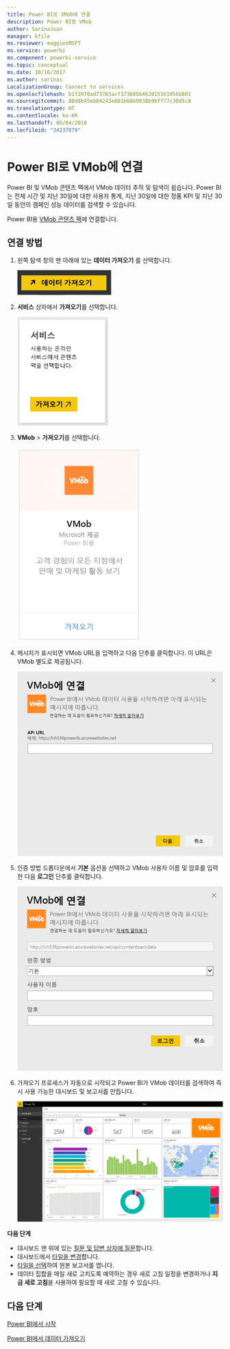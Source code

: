 ```yaml
---
title: Power BI로 VMob에 연결
description: Power BI용 VMob
author: SarinaJoan
manager: kfile
ms.reviewer: maggiesMSFT
ms.service: powerbi
ms.component: powerbi-service
ms.topic: conceptual
ms.date: 10/16/2017
ms.author: sarinas
LocalizationGroup: Connect to services
ms.openlocfilehash: b1f2970ad73783acf3736856463915161056b801
ms.sourcegitcommit: 80d6b45eb84243e801b60b9038b9bff77c30d5c8
ms.translationtype: HT
ms.contentlocale: ko-KR
ms.lasthandoff: 06/04/2018
ms.locfileid: "34237879"
---
```

# <a name="connect-to-vmob-with-power-bi"></a>Power BI로 VMob에 연결
Power BI 및 VMob 콘텐츠 팩에서 VMob 데이터 추적 및 탐색이 쉽습니다. Power BI는 전체 시간 및 지난 30일에 대한 사용자 통계, 지난 30일에 대한 정품 KPI 및 지난 30일 동안의 캠페인 성능 데이터를 검색할 수 있습니다.

Power BI용 [VMob 콘텐츠 팩](https://app.powerbi.com/getdata/services/vmob)에 연결합니다.

## <a name="how-to-connect"></a>연결 방법
1. 왼쪽 탐색 창의 맨 아래에 있는 **데이터 가져오기** 를 선택합니다.
   
    ![](media/service-connect-to-vmob/getdata.png)
2. **서비스** 상자에서 **가져오기**를 선택합니다.
   
   ![](media/service-connect-to-vmob/services.png)
3. **VMob** \> **가져오기**를 선택합니다.
   
   ![](media/service-connect-to-vmob/vmob.png)
4. 메시지가 표시되면 VMob URL을 입력하고 다음 단추를 클릭합니다. 이 URL은 VMob 별도로 제공됩니다.
   
    ![](media/service-connect-to-vmob/params.png)
5. 인증 방법 드롭다운에서 **기본** 옵션을 선택하고 VMob 사용자 이름 및 암호를 입력한 다음 **로그인** 단추를 클릭합니다.
   
    ![](media/service-connect-to-vmob/creds.png)
6. 가져오기 프로세스가 자동으로 시작되고 Power BI가 VMob 데이터를 검색하여 즉시 사용 가능한 대시보드 및 보고서를 만듭니다.
   
   ![](media/service-connect-to-vmob/dashboard2.png)

**다음 단계**

* 대시보드 맨 위에 있는 [질문 및 답변 상자에 질문](power-bi-q-and-a.md)합니다.
* 대시보드에서 [타일을 변경](service-dashboard-edit-tile.md)합니다.
* [타일을 선택](service-dashboard-tiles.md)하여 원본 보고서를 엽니다.
* 데이터 집합을 매일 새로 고치도록 예약하는 경우 새로 고침 일정을 변경하거나 **지금 새로 고침**을 사용하여 필요할 때 새로 고칠 수 있습니다.

## <a name="next-steps"></a>다음 단계
[Power BI에서 시작](service-get-started.md)

[Power BI에서 데이터 가져오기](service-get-data.md)

